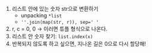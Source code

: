 1. 리스트 안에 있는 숫자 str으로 변환하기
   - unpacking `*list`
   - `''.join(map(str, r)), sep=' '`
2. r, c = 0, 0 -> 이러면 튜플 형식으로 나온다.
3. 리스트 안 숫자 찾기: `list.index(x)`
4. 반복되지 않도록 하고 싶으면, 지나온 길은 0으로 다시 할당해!